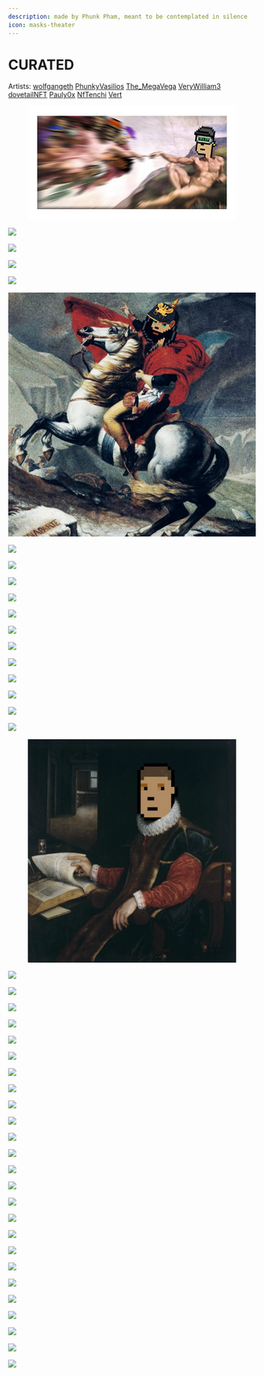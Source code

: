 ```yaml
---
description: made by Phunk Pham, meant to be contemplated in silence
icon: masks-theater
---
```


# CURATED

Artists: [wolfgangeth](https://twitter.com/wolfgangeth) [PhunkyVasilios](https://twitter.com/PhunkyVasilios) [The\_MegaVega](https://twitter.com/The_MegaVega) [VeryWilliam3](https://twitter.com/VeryWilliam3) [dovetailNFT](https://twitter.com/dovetailNFT) [Pauly0x](https://twitter.com/Pauly0x) [NfTenchi](https://twitter.com/NfTenchi) [Vert](https://twitter.com/Vvverttt)

<figure><img src="../../.gitbook/assets/image (87).png" alt=""><figcaption></figcaption></figure>

![](../../.gitbook/assets/A1F07E7B-370E-42EF-BD2A-D49B49C9AFEB.jpg)

![](../../.gitbook/assets/FQKh-lsWQAwxE-X.jpeg)

![](../../.gitbook/assets/1v6Xou.png)

![](../../.gitbook/assets/FSHAr3hWYAQHkxx.jpeg)

![](<../../.gitbook/assets/image (34) (3).png>)

![](../../.gitbook/assets/FLoSjOgacAER94g.jpeg)

![](../../.gitbook/assets/FOjCnhTXsAQiHWA.jpeg)

![](../../.gitbook/assets/FFy52QrXIAMAmfH.jpeg)

![](../../.gitbook/assets/FM36kqWWYBEpeuq.jpeg)

![](<../../.gitbook/assets/FGm5PkSXwAww_bS (1).png>)

![](../../.gitbook/assets/FFvNG-yWYAgUaNK.png)

![](../../.gitbook/assets/FFmtrA0WYAERtxL.jpeg)

![](../../.gitbook/assets/FFeRi18XMA0b0ts.png)

![](../../.gitbook/assets/FFascePX0AI8BZe.jpeg)

![](../../.gitbook/assets/FFZ2Vt2X0AQjBgA.png)

![](../../.gitbook/assets/FFZXCCRWYAceLhU.jpeg)

![](../../.gitbook/assets/FEwEjoTX0AU_TVV.jpeg)

<figure><img src="../../.gitbook/assets/F3mUdg9XQAAKuKj.webp" alt=""><figcaption></figcaption></figure>

![](../../.gitbook/assets/phartinLuther.jpg)

![](../../.gitbook/assets/PHOc35c03a6-55e1-11e4-ab69-d14bddea9e1e-805x453.jpg)

![](../../.gitbook/assets/FGcRPArWQAMz34x.jpeg)

![](../../.gitbook/assets/FOd8KckX0AoIiCr.jpeg)

![](../../.gitbook/assets/FG1CiwGXIAQ34Li.jpeg)

![](../../.gitbook/assets/FGszXujWYAIeRWy.jpeg)

![](../../.gitbook/assets/FGn4QBnWYAIL6Wg.jpeg)

![](../../.gitbook/assets/FGlM0AlXIAQyC1J.jpeg)

![](../../.gitbook/assets/FGlGuHHXsAsUep0.jpeg)

![](../../.gitbook/assets/FGiY2WCXwAEWtvi.jpeg)

![](../../.gitbook/assets/FGhTkO6XoAQLYwy.jpeg)

![](../../.gitbook/assets/FGhHHmoWQAUG3Bb.jpeg)

![](../../.gitbook/assets/FGgWm56XMAMvRlJ.jpeg)

![](../../.gitbook/assets/FGdJO4FXsAUPRGk.jpeg)

![](../../.gitbook/assets/FGd7O4HWYAA7JOk.jpeg)

![](../../.gitbook/assets/FGc8qRdXwAI0OWu.jpeg)

![](../../.gitbook/assets/FGdD7pSXsAMIUf_.jpeg)

![](../../.gitbook/assets/FGcjgCGXMAUAp2L.jpeg)

![](../../.gitbook/assets/FGcjdGOWUAUt5Wx.jpeg)

![](../../.gitbook/assets/FGgCTJMX0AA9SVF.jpeg)

![](../../.gitbook/assets/FPrHO_sWYAEELcm.jpeg)

![](../../.gitbook/assets/FPrrFYPXwBIF3tq.jpeg)

![](../../.gitbook/assets/IMG_5186.png)

![](../../.gitbook/assets/IMG_5199.png)

![](../../.gitbook/assets/FPxOws-XsAYVich.jpeg)
